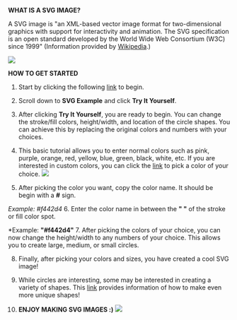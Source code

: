**WHAT IS A SVG IMAGE?**

A SVG image is "an XML-based vector image format for two-dimensional graphics with support for interactivity and animation. The SVG specification is an open standard developed by the World Wide Web Consortium (W3C) since 1999"
(Information provided by [Wikipedia](https://en.wikipedia.org/wiki/Scalable_Vector_Graphics).)

![](http://www.sagehill.net/docbookxsl/images/circles.png)

**HOW TO GET STARTED**
1. Start by clicking the following [link](https://www.w3schools.com/graphics/svg_intro.asp) to begin.

2. Scroll down to **SVG Example** and click **Try It Yourself**.

3. After clicking **Try It Yourself**, you are ready to begin. You can change the stroke/fill colors, height/width, and location of the circle shapes. You can achieve this by replacing the original colors and numbers with your choices.
4. This basic tutorial allows you to enter normal colors such as pink, purple, orange, red, yellow, blue, green, black, white, etc. If you are interested in custom colors, you can click the [link](https://www.google.com/search?client=safari&rls=en&q=hex+color+picker&ie=UTF-8&oe=UTF-8) to pick a color of your choice.
![](http://images.my-addr.com/img/picker/map-saturationvc88.png)

5. After picking the color you want, copy the color name. It should be begin with a **#** sign.

  *Example: #f442d4*
6. Enter the color name in between the **" "** of the stroke or fill color spot.

  *Example: **"#f442d4"**
7. After picking the colors of your choice, you can now change the height/width to any numbers of your choice. This allows you to create large, medium, or small circles.

8. Finally, after picking your colors and sizes, you have created a cool SVG image!
9. While circles are interesting, some may be interested in creating a variety of shapes. This [link](https://developer.mozilla.org/en-US/docs/Web/SVG/Tutorial/Basic_Shapes) provides information of how to make even more unique shapes!

10. **ENJOY MAKING SVG IMAGES :)**
![](https://encrypted-tbn0.gstatic.com/images?q=tbn:ANd9GcQS5oSt8d0Oc6X74lmYEDI_QK6pZan4CvoQ8dKyFEj2KXzslqVXGw)
